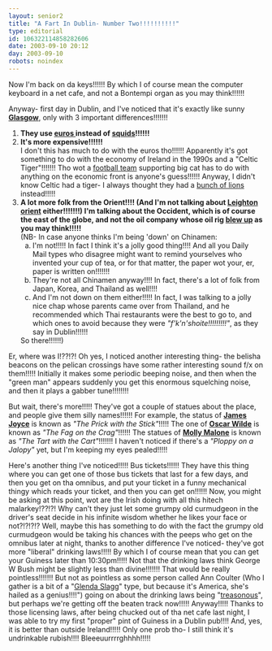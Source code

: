 ```yaml
---
layout: senior2
title: "A Fart In Dublin- Number Two!!!!!!!!!!"
type: editorial
id: 106322114858282606
date: 2003-09-10 20:12
day: 2003-09-10
robots: noindex
---
```

Now I'm back on da keys!!!!!! By which I of course mean the computer keyboard in a net cafe, and not a Bontempi organ as you may think!!!!!!<p>Anyway- first day in Dublin, and I've noticed that it's exactly like sunny <b><a href="http://www.glasgow.gov.uk/">Glasgow</a></b>, only with 3 important differences!!!!!!!<ol><li><b>They use <a href="http://euro-coin.net/revers/ie/revie1.jpg">euros </a>instead of <a href="http://www.guardianfx.com/banknotes/europe/SCO_1.jpg">squids</a>!!!!!!</b><li><b>It's more expensive!!!!!!</b><br/>I don't this has much to do with the euros tho!!!!!! Apparently it's got something to do with the economy of Ireland in the 1990s and a "Celtic Tiger"!!!!!!! Tho wot a <a href="http://www.celticfc.co.uk/">football team</a> supporting big cat has to do with anything on the economic front is anyone's guess!!!!!! Anyway, I didn't know Celtic had a tiger- I always thought they had a <a href="http://www.amazon.co.uk/exec/obidos/ASIN/B00007JGFW/ref=pd_bxgy_text_2_cp/026-2716036-5053225">bunch of lions</a> instead!!!!!<li><b>A lot more folk from the Orient!!!! (And I'm not talking about <a href="http://home.c2i.net/tronee/leyton.htm">Leighton orient</a> either!!!!!!!) I'm talking about the Occident, which is of course the east of the globe, and not the oil company whose oil rig <a href="http://www.owlnet.rice.edu/~conway/piper/">blew up</a> as you may think!!!!!</b><br/>(NB- In case anyone thinks I'm being 'down' on Chinamen:<ol type="a"><li>I'm not!!!!!  In fact I think it's a jolly good thing!!!! And all you Daily Mail types who disagree might want to remind yourselves who invented your cup of tea, or for that matter, the paper wot your, er, paper is written on!!!!!!!<li>They're not all Chinamen anyway!!!! In fact, there's a lot of folk from Japan, Korea, and Thailand as well!!!!<li>And I'm not down on them either!!!!! In fact, I was talking to a jolly nice chap whose parents came over from Thailand, and he recommended which Thai restaurants were the best to go to, and which ones to avoid because they were <i>"f'k'n'shoite!!!!!!!!!"</i>, as they say in Dublin!!!!!!</li></li></li></ol>So there!!!!!!)</li></li></li></ol><p>Er, where was I!??!?! Oh yes, I noticed another interesting thing- the belisha beacons on the pelican crossings have some rather interesting sound f/x on them!!!!! Initially it makes some periodic beeping noise, and then when the "green man" appears suddenly you get this enormous squelching noise, and then it plays a gabber tune!!!!!!!! <p>But wait, there's more!!!!! They've got a couple of statues about the place, and people give them silly names!!!!!! For example, the status of <strong><a href="http://www.spectrumcolourlibrary.com/eire/81AA10125.jpg">James Joyce</a></strong> is known as <em>"The Prick with the Stick"</em>!!!!! The one of <strong><a href="http://www.sylvantech.com/~talin/trip99/photos0407/04070041.jpg">Oscar Wilde</a></strong> is known as <em>"The Fag on the Crag"</em>!!!!!! The statues of <strong><a href="http://www.photo.net/photo/pcd1120/dublin-molly-malone-58.4.jpg">Molly Malone</a></strong> is known as <em>"The Tart with the Cart"</em>!!!!!!! I haven't noticed if there's a <i>"Ploppy on a Jalopy"</i> yet, but I'm keeping my eyes pealed!!!!!<p>Here's another thing I've noticed!!!!! Bus tickets!!!!!! They have this thing where you can get one of those bus tickets that last for a few days, and then you get on tha omnibus, and put your ticket in a funny mechanical thingy which reads your ticket, and then you can get on!!!!!! Now, you might be asking at this point, wot are the Irish doing with all this hitech malarkey!??!?! Why can't they just let some grumpy old curmudgeon in the driver's seat decide in his infinite wisdom whether he likes your face or not?!?!?!? Well, maybe this has something to do with the fact the grumpy old curmudgeon would be taking his chances with the peeps who get on the omnibus later at night, thanks to another difference I've noticed- they've got more "liberal" drinking laws!!!!! By which I of course mean that you can get your Guiness later than 10:30pm!!!!! Not that the drinking laws think George W Bush might be slightly less than divine!!!!!!! That would be really pointless!!!!!!! But not as pointless as some person called Ann Coulter (Who I gather is a bit of a "<a href="http://homepage.ntlworld.com/l_tabraham/jbrr.htm">Glenda Slagg</a>" type, but because it's America, she's hailed as a genius!!!!") going on about the drinking laws being "<a href="http://www.amazon.com/exec/obidos/tg/detail/-/1400050308/qid=1063220367/sr=8-1/ref=sr_8_1/102-2225164-4962506?v=glance&amp;s=books&amp;n=507846">treasonous</a>", but perhaps we're getting off the beaten track now!!!!! Anyway!!!!! Thanks to those licensing laws, after being chucked out of tha net cafe last night, I was able to try my first "proper" pint of Guiness in a Dublin pub!!!! And, yes, it is better than outside Ireland!!!!! Only one prob tho- I still think it's undrinkable rubish!!!! Bleeeuurrrrghhhh!!!!!</p></p></p></p>
